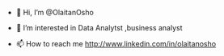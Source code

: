 - 👋 Hi, I’m @OlaitanOsho
- 👀 I’m interested in Data Analytst ,business analyst 
  
  
- 📫 How to reach me http://www.linkedin.com/in/olaitanosho

<!---
OlaitanOsho/OlaitanOsho is a ✨ special ✨ repository because its `README.md` (this file) appears on your GitHub profile.
You can click the Preview link to take a look at your changes.
--->
